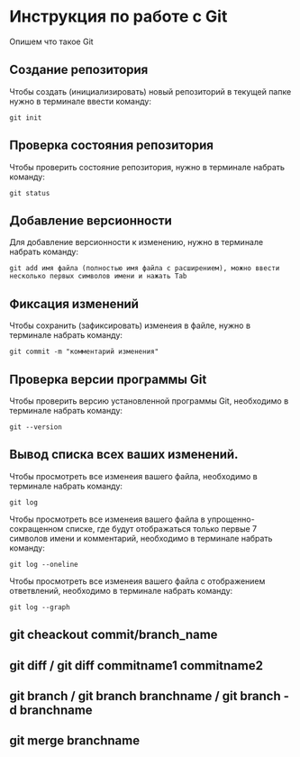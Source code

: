 # Инструкция по работе с Git

Опишем что такое Git

## Создание репозитория

Чтобы создать (инициализировать) новый репозиторий в текущей папке нужно в терминале ввести команду:

    git init

## Проверка состояния репозитория

Чтобы проверить состояние репозитория, нужно в терминале набрать команду:

    git status

## Добавление версионности

Для добавление версионности к изменению, нужно в терминале набрать команду:

    git add имя файла (полностью имя файла с расширением), можно ввести несколько первых символов имени и нажать Tab

## Фиксация изменений

Чтобы сохранить (зафиксировать) изменеия в файле, нужно в терминале набрать команду:

    git commit -m "комментарий изменения"

## Проверка версии программы Git

Чтобы проверить версию установленной программы Git, необходимо в терминале набрать команду:

    git --version

## Вывод списка всех ваших изменений.

Чтобы просмотреть все изменеия вашего файла, необходимо в терминале набрать команду:

    git log

Чтобы просмотреть все изменеия вашего файла в упрощенно-сокращенном списке, где будут отображаться только первые 7 символов имени и комментарий, необходимо в терминале набрать команду:

    git log --oneline

Чтобы просмотреть все изменеия вашего файла с отображением ответвлений, необходимо в терминале набрать команду:

    git log --graph

## git cheackout commit/branch_name

## git diff / git diff commitname1 commitname2

## git branch / git branch branchname / git branch -d branchname

## git merge branchname


